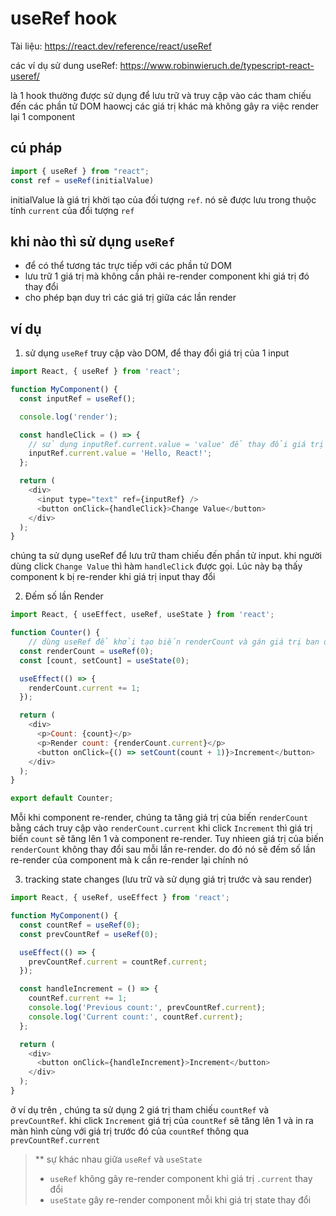 # useRef hook

Tài liệu: <https://react.dev/reference/react/useRef>

các ví dụ sử dung useRef: <https://www.robinwieruch.de/typescript-react-useref/>

là 1 hook thường được sử dụng để lưu trữ và truy cập vào các tham chiếu đến các phần tử DOM haowcj các giá trị khác mà không gây ra việc render lại 1 component

## cú pháp

```js
import { useRef } from "react";
const ref = useRef(initialValue)
```
initialValue là giá trị khời tạo của đối tượng `ref`. nó sẽ được lưu trong thuộc tính `current` của đổi tượng `ref`

## khi nào thì sử dụng `useRef`

- để có thể tương tác trực tiếp với các phần tử DOM
- lưu trữ 1 giá trị mà không cần phải re-render component khi giá trị đó thay đổi
- cho phép bạn duy trì các giá trị giữa các lần render

## ví dụ
1. sử dụng `useRef` truy cập vào DOM, để thay đổi giá trị của 1 input

```js
import React, { useRef } from 'react';

function MyComponent() {
  const inputRef = useRef();

  console.log('render');

  const handleClick = () => {
    // sử dụng inputRef.current.value = 'value' để thay đổi giá trị của input bằng giá trị mới.
    inputRef.current.value = 'Hello, React!';
  };

  return (
    <div>
      <input type="text" ref={inputRef} />
      <button onClick={handleClick}>Change Value</button>
    </div>
  );
}
```

chúng ta sử dụng useRef để lưu trữ tham chiếu đến phần tử input. khi người dùng click `Change Value` thì hàm `handleClick` được gọi. 
Lúc này bạ thấy component k bị re-render khi giá trị input thay đổi

2. Đếm số lần Render

```js
import React, { useEffect, useRef, useState } from 'react';

function Counter() {
    // dùng useRef để khởi tạo biến renderCount và gán giá trị ban đầu là 0
  const renderCount = useRef(0);
  const [count, setCount] = useState(0);

  useEffect(() => {
    renderCount.current += 1;
  });

  return (
    <div>
      <p>Count: {count}</p>
      <p>Render count: {renderCount.current}</p>
      <button onClick={() => setCount(count + 1)}>Increment</button>
    </div>
  );
}

export default Counter;
```

Mỗi khi component re-render, chúng ta tăng giá trị của biến `renderCount` bằng cách truy cập vào `renderCount.current`
khi click `Increment` thì giá trị biến `count` sẽ tăng lên 1 và component re-render. Tuy nhieen giá trị của biến `renderCount` không thay đổi sau mỗi lần re-render. do đó nó sẽ đếm số lần re-render của component mà k cần re-render lại chính nó

3. tracking state changes (lưu trữ và sử dụng giá trị trước và sau render)

```js
import React, { useRef, useEffect } from 'react';

function MyComponent() {
  const countRef = useRef(0);
  const prevCountRef = useRef(0);

  useEffect(() => {
    prevCountRef.current = countRef.current;
  });

  const handleIncrement = () => {
    countRef.current += 1;
    console.log('Previous count:', prevCountRef.current);
    console.log('Current count:', countRef.current);
  };

  return (
    <div>
      <button onClick={handleIncrement}>Increment</button>
    </div>
  );
}

```

ở ví dụ trên , chúng ta sử dụng 2 giá trị tham chiếu `countRef` và `prevCountRef`. khi click `Increment` giá trị của `countRef` sẽ tăng lên 1 và in ra màn hình cùng với giá trị trước đó của `countRef` thông qua `prevCountRef.current`


>** sự khác nhau giữa `useRef` và `useState`
>
>- `useRef` không gây re-render component khi giá trị `.current` thay đổi
>- `useState` gây re-render component mỗi khi giá trị state thay đổi